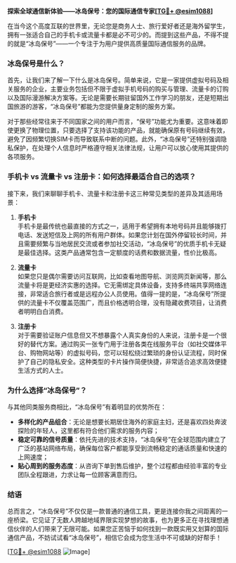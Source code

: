 **探索全球通信新体验——冰岛保号：您的国际通信专家[[TG💪+ @esim1088](https://t.me/s/esim1088)]**

在当今这个高度互联的世界里，无论您是商务人士、旅行爱好者还是海外留学生，拥有一张适合自己的手机卡或流量卡都是必不可少的。而提到这些产品，不得不提的就是“冰岛保号”——一个专注于为用户提供高质量国际通信服务的品牌。

### 冰岛保号是什么？

首先，让我们来了解一下什么是冰岛保号。简单来说，它是一家提供虚拟号码及相关服务的企业，主要业务包括但不限于虚拟手机号码的购买与管理、流量卡的订购以及国际漫游解决方案等。无论是需要长期驻留国外工作学习的朋友，还是短期出国旅游的游客，“冰岛保号”都能为您提供量身定制的服务方案。

对于那些经常往来于不同国家之间的用户而言，“保号”功能尤为重要。这意味着即使更换了物理位置，只要选择了支持该功能的产品，就能确保原有号码继续有效，避免了因频繁切换SIM卡而导致联系中断的问题。此外，“冰岛保号”还特别强调隐私保护，在处理个人信息时严格遵守相关法律法规，让用户可以放心使用其提供的各项服务。

### 手机卡 vs 流量卡 vs 注册卡：如何选择最适合自己的选项？

接下来，我们来聊聊手机卡、流量卡和注册卡这三种常见类型的差异及其适用场景：

1. **手机卡**  
   手机卡是最传统也最直接的方式之一，适用于希望拥有本地号码并且能够拨打电话、发送短信及上网的所有用户群体。如果您计划在国外停留较长时间，并且需要频繁与当地居民交流或者参加社交活动，“冰岛保号”的优质手机卡无疑是最佳选择。这类产品通常包含一定额度的话费和数据流量，性价比极高。

2. **流量卡**  
   如果您只是偶尔需要访问互联网，比如查看地图导航、浏览网页新闻等，那么流量卡将是更经济实惠的选择。它无需绑定具体设备，支持多终端共享网络连接，非常适合旅行者或是远程办公人员使用。值得一提的是，“冰岛保号”所提供的流量卡不仅覆盖范围广，而且价格透明合理，没有隐藏收费项目，让消费者明明白白消费。

3. **注册卡**  
   对于需要验证账户信息但又不想暴露个人真实身份的人来说，注册卡是一个很好的替代方案。通过购买一张专门用于注册各类在线服务平台（如社交媒体平台、购物网站等）的虚拟号码，您可以轻松绕过繁琐的身份认证流程，同时保护了自己的隐私安全。这种类型的卡片操作简便快捷，非常适合追求高效便捷生活方式的人士。

### 为什么选择“冰岛保号”？

与其他同类服务商相比，“冰岛保号”有着明显的优势所在：
- **多样化的产品组合**：无论是想要长期居住海外的家庭主妇，还是喜欢四处奔波探险的年轻人，这里都有符合他们需求的服务内容；
- **稳定可靠的信号质量**：依托先进的技术支持，“冰岛保号”在全球范围内建立了广泛的基站网络布局，确保每位客户都能享受到流畅稳定的通话质量和快速的上网速度；
- **贴心周到的服务态度**：从咨询下单到售后维护，整个过程都由经验丰富的专业团队全程跟进，力求让每一位顾客满意而归。

### 结语

总而言之，“冰岛保号”不仅仅是一款普通的通信工具，更是连接你我之间距离的一座桥梁。它见证了无数人跨越地域界限实现梦想的故事，也为更多正在寻找理想通信伙伴的人们带来了无限可能。如果您正苦恼于如何找到一款既实用又划算的国际通信产品，不妨试试看“冰岛保号”，相信它会成为您生活中不可或缺的好帮手！

[[TG💪+ @esim1088](https://t.me/s/esim1088) ![Image](https://i.postimg.cc/4NQfJmqS/Snipaste-2025-05-13-00-14-12.png)]